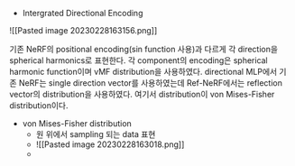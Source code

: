 - Intergrated Directional Encoding

![[Pasted image 20230228163156.png]]

기존 NeRF의 positional encoding(sin function 사용)과 다르게 각 direction을 spherical harmonics로 표현한다. 각 component의 encoding은 spherical harmonic function이며 vMF distribution을 사용하였다. 
directional MLP에서 기존 NeRF는 single direction vector를 사용하였는데 Ref-NeRF에서는 reflection vector의 distribution을 사용하였다. 여기서 distribution이 von Mises-Fisher distribution이다. 

- von Mises-Fisher distribution
	- 원 위에서 sampling 되는 data 표현
	- ![[Pasted image 20230228163018.png]]
	-